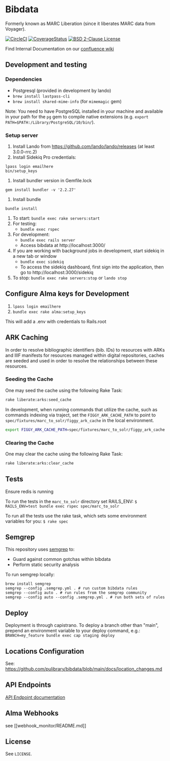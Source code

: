 # Bibdata

Formerly known as MARC Liberation (since it liberates MARC data from Voyager).

[![CircleCI](https://circleci.com/gh/pulibrary/bibdata.svg?style=svg)](https://circleci.com/gh/pulibrary/bibdata)
[![CoverageStatus](https://coveralls.io/repos/github/pulibrary/bibdata/badge.svg?branch=main)](https://coveralls.io/github/pulibrary/bibdata?branch=main)
[![BSD 2-Clause License](https://img.shields.io/badge/license-BSD-blue.svg?style=plastic)](./LICENSE)

Find Internal Documentation on our [confluence
wiki](https://lib-confluence.princeton.edu/pages/viewpage.action?spaceKey=ALMA&title=Alma)

## Development and testing

### Dependencies
  * Postgresql (provided in development by lando)
  * `brew install lastpass-cli`
  * `brew install shared-mime-info` (for `mimemagic` gem)

Note: You need to have PostgreSQL installed in your machine and available in your path for the `pg` gem to compile native extensions (e.g. `export PATH=$PATH:/Library/PostgreSQL/10/bin/`).

### Setup server
1. Install Lando from https://github.com/lando/lando/releases (at least 3.0.0-rrc.2)
1. Install Sidekiq Pro credentials:
```
lpass login emailhere
bin/setup_keys
```
1. Install bundler version in Gemfile.lock
```
gem install bundler -v '2.2.27'
```
1. Install bundle
```
bundle install
```
1. To start: `bundle exec rake servers:start`
1. For testing:
   - `bundle exec rspec`
1. For development:
   - `bundle exec rails server`
   - Access bibdata at http://localhost:3000/
1. If you are working with background jobs in development, start sidekiq in a new tab or window
   - `bundle exec sidekiq`
   - To access the sidekiq dashboard, first sign into the application, then go to http://localhost:3000/sidekiq
1. To stop: `bundle exec rake servers:stop` or `lando stop`

## Configure Alma keys for Development

1. `lpass login emailhere`
1. `bundle exec rake alma:setup_keys`

This will add a .env with credentials to Rails.root

## ARK Caching

In order to resolve bibliographic identifiers (bib. IDs) to resources with ARKs and IIIF manifests for resources managed within digital repositories, caches are seeded and used in order to resolve the relationships between these resources.

### Seeding the Cache

One may seed the cache using the following Rake Task:
```bash
rake liberate:arks:seed_cache
```

In development, when running commands that utilize the cache, such as commands indexing via traject, set the `FIGGY_ARK_CACHE_PATH` to point to `spec/fixtures/marc_to_solr/figgy_ark_cache` in the local environment.
```bash
export FIGGY_ARK_CACHE_PATH=spec/fixtures/marc_to_solr/figgy_ark_cache
```

### Clearing the Cache

One may clear the cache using the following Rake Task:
```bash
rake liberate:arks:clear_cache
```


## Tests

Ensure redis is running

To run the tests in the `marc_to_solr` directory set RAILS_ENV:
`$ RAILS_ENV=test bundle exec rspec spec/marc_to_solr`

To run all the tests use the rake task, which sets some environment variables for you:
`$ rake spec`

## Semgrep

This repository uses [semgrep](https://semgrep.dev/) to:

* Guard against common gotchas within bibdata
* Perform static security analysis

To run semgrep locally:

```
brew install semgrep
semgrep --config .semgrep.yml . # run custom bibdata rules
semgrep --config auto . # run rules from the semgrep community
semgrep --config auto --config .semgrep.yml . # run both sets of rules
```

## Deploy
Deployment is through capistrano. To deploy a branch other than "main", prepend an environment variable to your deploy command, e.g.:
`BRANCH=my_feature bundle exec cap staging deploy`

## Locations Configuration

See: https://github.com/pulibrary/bibdata/blob/main/docs/location_changes.md

## API Endpoints
[API Endpoint documentation](docs/api_endpoints.md)

## Alma Webhooks
see [[webhook_monitor/README.md]]

## License

See `LICENSE`.
